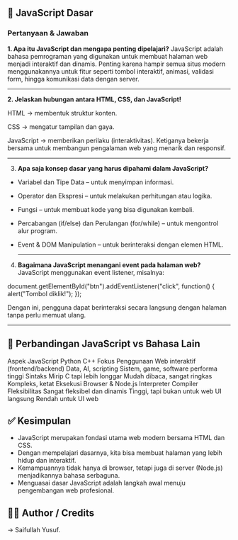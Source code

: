 ## 🌟 JavaScript Dasar

### Pertanyaan & Jawaban

**1. Apa itu JavaScript dan mengapa penting dipelajari?**
JavaScript adalah bahasa pemrograman yang digunakan untuk membuat halaman web menjadi interaktif dan dinamis.
Penting karena hampir semua situs modern menggunakannya untuk fitur seperti tombol interaktif, animasi, validasi form, hingga komunikasi data dengan server.

---

**2. Jelaskan hubungan antara HTML, CSS, dan JavaScript!**

HTML → membentuk struktur konten.

CSS → mengatur tampilan dan gaya.

JavaScript → memberikan perilaku (interaktivitas).
Ketiganya bekerja bersama untuk membangun pengalaman web yang menarik dan responsif.

---

3. **Apa saja konsep dasar yang harus dipahami dalam JavaScript?**

- Variabel dan Tipe Data – untuk menyimpan informasi.
- Operator dan Ekspresi – untuk melakukan perhitungan atau logika.
- Fungsi – untuk membuat kode yang bisa digunakan kembali.
- Percabangan (if/else) dan Perulangan (for/while) – untuk mengontrol alur program.
- Event & DOM Manipulation – untuk berinteraksi dengan elemen HTML.

  ---

4. **Bagaimana JavaScript menangani event pada halaman web?**
JavaScript menggunakan event listener, misalnya:

document.getElementById("btn").addEventListener("click", function() {
  alert("Tombol diklik!");
});

Dengan ini, pengguna dapat berinteraksi secara langsung dengan halaman tanpa perlu memuat ulang.

---

## 🔎 Perbandingan JavaScript vs Bahasa Lain
Aspek	JavaScript	Python	C++
Fokus Penggunaan	Web interaktif (frontend/backend)	Data, AI, scripting	Sistem, game, software performa tinggi
Sintaks	Mirip C tapi lebih longgar	Mudah dibaca, sangat ringkas	Kompleks, ketat
Eksekusi	Browser & Node.js	Interpreter	Compiler
Fleksibilitas	Sangat fleksibel dan dinamis	Tinggi, tapi bukan untuk web UI langsung	Rendah untuk UI web

## ✅ Kesimpulan

- JavaScript merupakan fondasi utama web modern bersama HTML dan CSS.
- Dengan mempelajari dasarnya, kita bisa membuat halaman yang lebih hidup dan interaktif.
- Kemampuannya tidak hanya di browser, tetapi juga di server (Node.js) menjadikannya bahasa serbaguna.
- Menguasai dasar JavaScript adalah langkah awal menuju pengembangan web profesional.

## 👨‍💻 Author / Credits
→ Saifullah Yusuf.
